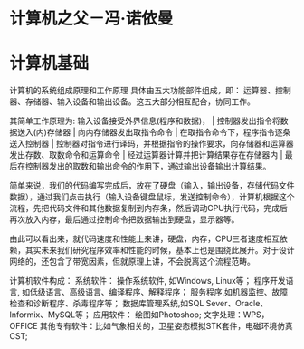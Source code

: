 # 计算机之父－冯·诺依曼


# 计算机基础
计算机的系统组成原理和工作原理
具体由五大功能部件组成，即：
运算器、控制器、存储器、输入设备和输出设备。这五大部分相互配合，协同工作。

其简单工作原理为:
输入设备接受外界信息(程序和数据)，
             |
控制器发出指令将数据送入(内)存储器
             |
向内存储器发出取指令命令
             |
在取指令命令下，程序指令逐条送入控制器
             |
控制器对指令进行译码，并根据指令的操作要求，向存储器和运算器发出存数、取数命令和运算命令
             |
经过运算器计算并把计算结果存在存储器内
             |
最后在控制器发出的取数和输出命令的作用下，通过输出设备输出计算结果。

简单来说，我们的代码编写完成后，放在了硬盘（输入，输出设备，存储代码文件数据），通过我们点击执行（输入设备键盘鼠标，发送控制命令），计算机根据这个流程，先把代码文件和其他数据复制到内存条，然后调动CPU执行代码，完成后再次放入内存，最后通过控制命令把数据输出到硬盘，显示器等。

由此可以看出来，就代码速度和性能上来讲，硬盘，内存，CPU三者速度相互依赖，其实未来我们研究程序效率和性能的时候，基本上也是围绕此展开。对于设计网络的，还包含了带宽因素，但就原理上讲，不会脱离这个流程范畴。

计算机软件构成：
系统软件： 操作系统软件, 如Windows, Linux等； 程序开发语言, 如低级语言、高级语言、编译程序、解释程序； 服务程序,如机器监控、故障检查和诊断程序、杀毒程序等； 数据库管理系统,如SQL Sever、Oracle、Informix、MySQL等；
应用软件： 绘图如Photoshop; 文字处理：WPS， OFFICE 其他专有软件：比如气象相关的，卫星姿态模拟STK套件，电磁环境仿真CST;